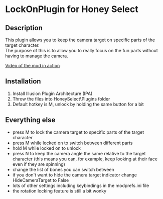 # LockOnPlugin for Honey Select

## Description
This plugin allows you to keep the camera target on specific parts of the target character.  
The purpose of this is to allow you to really focus on the fun parts without having to manage the camera.

[Video of the mod in action](https://my.mixtape.moe/rgkydu.m4v)

## Installation
1. Install Illusion Plugin Architecture (IPA)
2. Throw the files into HoneySelect\Plugins folder
3. Default hotkey is M, unlock by holding the same button for a bit

## Everything else
- press M to lock the camera target to specific parts of the target character
- press M while locked on to switch between different parts
- hold M while locked on to unlock
- press N to keep the camera angle the same relative to the target character (this means you can, for example, keep looking at their face even if they are spinning)
- change the list of bones you can switch between
- if you don't want to hide the camera target indicator change HideCameraTarget to False
- lots of other settings including keybindings in the modprefs.ini file
- the rotation locking feature is still a bit wonky
